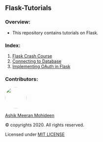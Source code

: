 ## Flask-Tutorials

### Overview:
* This repository contains tutorials on Flask.

### Index:
1. [Flask Crash Course](https://github.com/ASHIK11ab/Flask-Tutorials/tree/flask-crash-course)
1. [Connecting to Database](https://github.com/ASHIK11ab/Flask-Tutorials/tree/connecting-to-database)
1. [Implementing OAuth in Flask](https://github.com/ASHIK11ab/Flask-Tutorials/tree/OAuth-implementation)

### Contributors:
<a href="https://github.com/ASHIK11ab">
  <img style="border-radius: 50px" src="https://avatars2.githubusercontent.com/u/58099865?s=460&u=dc835e2281a9265edf2b48059f1c8151be89a1b1&v=4" width="70px" height = "70px"> 
</a> 

[Ashik Meeran Mohideen](https://github.com/ASHIK11ab)

&copy; copyrights 2020. All rights reserved.

Licensed under [MIT LICENSE](https://github.com/ASHIK11ab/Flask-Tutorials/blob/main/LICENSE)
